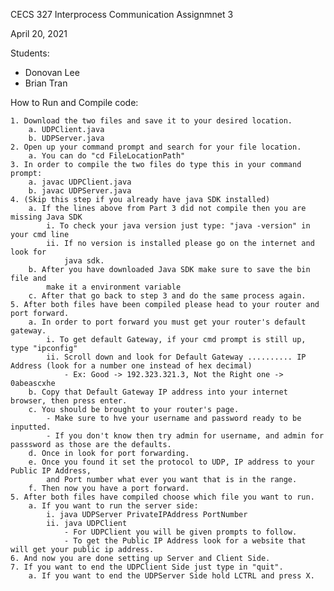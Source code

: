 CECS 327 Interprocess Communication Assignmnet 3

April 20, 2021

Students:
- Donovan Lee
- Brian Tran

How to Run and Compile code:

    1. Download the two files and save it to your desired location.
        a. UDPClient.java
        b. UDPServer.java
    2. Open up your command prompt and search for your file location.
        a. You can do "cd FileLocationPath"
    3. In order to compile the two files do type this in your command prompt:
        a. javac UDPClient.java 
        b. javac UDPServer.java
    4. (Skip this step if you already have java SDK installed)
        a. If the lines above from Part 3 did not compile then you are missing Java SDK
            i. To check your java version just type: "java -version" in your cmd line
            ii. If no version is installed please go on the internet and look for
                java sdk.
        b. After you have downloaded Java SDK make sure to save the bin file and
            make it a environment variable
        c. After that go back to step 3 and do the same process again.
    5. After both files have been compiled please head to your router and port forward.
        a. In order to port forward you must get your router's default gateway.
            i. To get default Gateway, if your cmd prompt is still up, type "ipconfig"
            ii. Scroll down and look for Default Gateway .......... IP Address (look for a number one instead of hex decimal)
                - Ex: Good -> 192.323.321.3, Not the Right one -> 0abeascxhe
        b. Copy that Default Gateway IP address into your internet browser, then press enter.
        c. You should be brought to your router's page.
            - Make sure to hve your username and password ready to be inputted.
            - If you don't know then try admin for username, and admin for passsword as those are the defaults.
        d. Once in look for port forwarding.
        e. Once you found it set the protocol to UDP, IP address to your Public IP Address, 
            and Port number what ever you want that is in the range.
        f. Then now you have a port forward.
    5. After both files have compiled choose which file you want to run.
        a. If you want to run the server side:
            i. java UDPServer PrivateIPAddress PortNumber
            ii. java UDPClient
                - For UDPClient you will be given prompts to follow.
                - To get the Public IP Address look for a website that will get your public ip address.
    6. And now you are done setting up Server and Client Side.
    7. If you want to end the UDPClient Side just type in "quit".
        a. If you want to end the UDPServer Side hold LCTRL and press X. 
